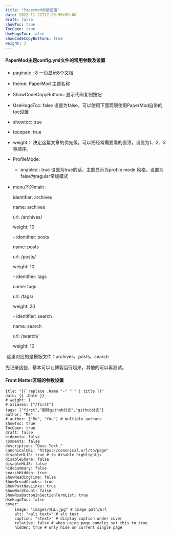 ```yaml
---
title: "Papermod参数设置"
date: 2022-11-22T17:20:56+08:00
draft: false
showToc: true
TocOpen: true
UseHugoToc: false
ShowCodeCopyButtons: true
weight: 2
---
```


#### PaperMod主题config.yml文件的常用参数及设置

* paginate : 8  一页显示8个文档
* theme: PaperMod   主题名称
* ShowCodeCopyButtons: 显示代码复制按钮
* UseHogoToc: false      设置为false，可以使用下面两项使用PaperMod自带的toc设置
* showtoc: true
* tocopen: true 
*  weight： 决定这篇文章的优先级，可以把经常需要看的置顶，设置为1、2、3等顺序。
* ProfileMode:
  * enabled :  true  设置为true的话，主题显示为profile mode 风格，设置为false为regular常规模式

* menu下的main : 

  identifier: archives

     name: archives

     url: /archives/

     weight: 10

    \- identifier: posts

     name: posts

     url: /posts/

     weight: 10

    \- identifier: tags

     name: tags

     url: /tags/

     weight: 20

    \- identifier: search

     name: search

     url: /search/

     weight: 10  

​        这里对应的是模板文件：archives、posts、search

先记录这些，基本可以让博客运行起来，其他的可以再测试。

#### Front Matter区域的参数设置

~~~
itle: "{{ replace .Name "-" " " | title }}"
date: {{ .Date }}
# weight: 1
# aliases: ["/first"]
tags: ["first","删除github分支","github分支"]  
author: "Me"
# author: ["Me", "You"] # multiple authors
showToc: true
TocOpen: true
draft: false
hidemeta: false
comments: false
description: "Desc Text."
canonicalURL: "https://canonical.url/to/page"
disableHLJS: true # to disable highlightjs
disableShare: false
disableHLJS: false
hideSummary: false
searchHidden: true
ShowReadingTime: false
ShowBreadCrumbs: true
ShowPostNavLinks: true
ShowWordCount: false
ShowRssButtonInSectionTermList: true
UseHugoToc: false
cover:
    image: "images/冰山.jpg" # image path/url
    alt: "<alt text>" # alt text
    caption: "<text>" # display caption under cover
    relative: false # when using page bundles set this to true
    hidden: true # only hide on current single page
~~~

